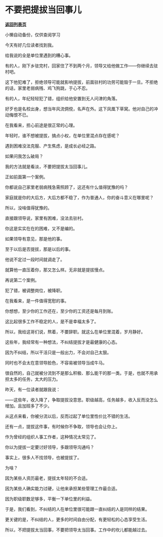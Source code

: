 # 不要把提拔当回事儿

[**返回列表页**](/gzh/费曼的小茶馆)

小懒自动备份，仅供查阅学习

今天有好几位读者找到我。

  

给我说的全是单位里遇到的糟心事。

  

有的人，刚下乡驻完村，回家住了不到两个月，领导又给他做工作——你继续去驻村吧。

  

这下他犯难了，拒绝领导可能就影响提拔，前面驻村的功劳可能毁于一旦。不拒绝的话，家里老弱病残、鸡飞狗跳，于心不忍。

  

有的人，年纪轻轻犯了错，组织给他安置到无人问津的角落。

  

好歹也是名校出身，想当年风流倜傥，名声在外。这下凤凰下草窝。他对自己的冲动悔恨不已。

  

在我看来，担心前途是很正常的心理。

  

年轻时，谁不想被提拔，搞点小权，在单位里混点存在感呢？

  

遇到困难没法克服、产生焦虑，是成长必经之路。

  

如果问我怎么破局？

  

我的方法就是看淡，不要把提拔太当回事儿。

  

正如前面第一个案例。

  

你都说自己家里老弱病残急需照顾了，这还有什么值得犹豫的吗？

  

家庭就是你的大后方，大后方都不稳了，作为普通人，你的奋斗意义在哪里呢？

  

所以，没啥值得犹豫的。

  

直接跟领导说，家里有困难，没法去驻村。

  

你这是实实在在的困难，又不是编的。

  

如果领导有意见，那是他的事。

  

至于以后是否提拔，那是以后的事。

  

他说不定过一段时间就调走了。

  

就算他一直压着你，那又怎么样。无非就是提拔慢点。

  

再说第二个案例。

  

犯了错，被调整岗位，被降职。

  

在我看来，是一件值得宽慰的事。

  

你想想，至少你的工作还在，至少你的工资还是每月到账。

  

这比起很多工作不稳定的人，是不是幸福太多了。

  

所以，我给这哥们说，熬着，不要辞职。就这么在单位里混着，岁月静好。

  

这些年，我经常有一种想法，不纠结提拔才是最健康的心态。

  

因为不纠结，所以干活只是一般出力，不会对自己太狠。

  

同时也不会太在意领导脸色，不容易被领导当成牛马。

  

很自然的，自己就被分流到不是那么积极、那么能干的那一类。于是，也就不用承担太多的任务，太大的压力。

  

昨天，有一位读者就跟我说：

  

——这些年，收入降了，争取提拔没意思。职级越高，任务越多，收入反而没怎么增加。且加班多了不少。

  

从这点来看，你被分流以后，反而过起了单位里性价比不错的生活。

  

还有一点，提拔这件事，有时候你不争取，领导也会让你上。

  

作为曾经的组织人事工作者，这种情况太常见了。

  

你以为提拔一定要讨好领导，多跟领导沟通吗？

  

事实上，很多人不找领导，也被提拔了。

  

为啥？

  

因为某些人资历最老，提拔太年轻的不合适。

  

因为某些人确实能力过硬，让他来承担某些管理工作最合适。

  

因为职级职数足够多，平衡一下单位里的利益。

  

于是，我们看到，不纠结的人在单位里很可能跟一直纠结的人是同样的结果。

  

更关键的是，不纠结的人，更多的时间自由分配，有更轻松的心态享受生活。

  

所以，不把提拔太当回事，不要把领导太当回事。工作中的坎儿都能越过去。

